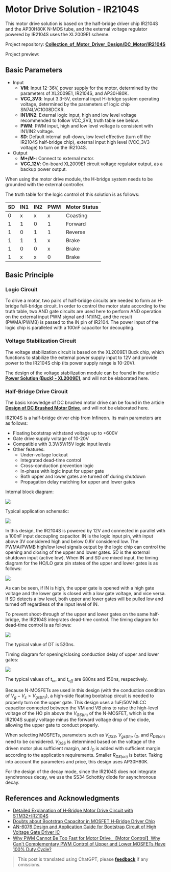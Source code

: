# Motor Drive Solution - IR2104S

This motor drive solution is based on the half-bridge driver chip IR2104S and the AP30H80K N-MOS tube, and the external voltage regulator powered by IR2104S uses the XL2009E1 scheme.

Project repository: [**Collection_of_Motor_Driver_Design/DC_Motor/IR2104S**](https://github.com/linyuxuanlin/Collection_of_Motor_Driver_Design/tree/main/DC_Motor/IR2104S)

Project preview:

<div class="altium-iframe-viewer">
  <div
    class="altium-ecad-viewer"
    data-project-src="https://github.com/linyuxuanlin/Collection_of_Motor_Driver_Design/raw/main/DC_Motor/IR2104S/IR2104S.zip"
  ></div>
</div>

## Basic Parameters

- Input
  - **VM**: Input 12-36V, power supply for the motor, determined by the parameters of XL2009E1, IR2104S, and AP30H80K.
  - **VCC_3V3**: Input 3.3-5V, external input H-bridge system operating voltage, determined by the parameters of logic chip SN74LVC1G08DCKR.
  - **IN1/IN2**: External logic input, high and low level voltage recommended to follow VCC_3V3, truth table see below.
  - **PWM**: PWM input, high and low level voltage is consistent with IN1/IN2 voltage.
  - **SD**: Default internal pull-down, low level effective (turn off the IR2104S half-bridge chip), external input high level (VCC_3V3 voltage) to turn on the IR2104S.
- Output
  - **M+/M-**: Connect to external motor.
  - **VCC_12V**: On-board XL2009E1 circuit voltage regulator output, as a backup power output.

When using the motor drive module, the H-bridge system needs to be grounded with the external controller.

The truth table for the logic control of this solution is as follows:

| SD  | IN1 | IN2 | PWM | Motor Status |
| --- | --- | --- | --- | ----------- |
| 0   | x   | x   | x   | Coasting    |
| 1   | 1   | 0   | 1   | Forward     |
| 1   | 0   | 1   | 1   | Reverse     |
| 1   | 1   | 1   | x   | Brake       |
| 1   | 0   | 0   | x   | Brake       |
| 1   | x   | x   | 0   | Brake       |

## Basic Principle

### Logic Circuit

To drive a motor, two pairs of half-bridge circuits are needed to form an H-bridge full-bridge circuit. In order to control the motor state according to the truth table, two AND gate circuits are used here to perform AND operation on the external input PWM signal and IN1/IN2, and the result (PWMA/PWMB) is passed to the IN pin of IR2104. The power input of the logic chip is paralleled with a 100nF capacitor for decoupling.

### Voltage Stabilization Circuit

The voltage stabilization circuit is based on the XL2009E1 Buck chip, which functions to stabilize the external power supply input to 12V and provide power to the IR2104S chip (its power supply range is 10-20V).

The design of the voltage stabilization module can be found in the article [**Power Solution (Buck) - XL2009E1**](https://wiki-power.com/en/%E7%94%B5%E6%BA%90%E6%96%B9%E6%A1%88%EF%BC%88Buck%EF%BC%89-XL2009E1), and will not be elaborated here.

### Half-Bridge Drive Circuit

The basic knowledge of DC brushed motor drive can be found in the article [**Design of DC Brushed Motor Drive**](https://wiki-power.com/en/%E7%9B%B4%E6%B5%81%E6%9C%89%E5%88%B7%E7%94%B5%E6%9C%BA%E9%A9%B1%E5%8A%A8%E7%9A%84%E8%AE%BE%E8%AE%A1), and will not be elaborated here.

IR2104S is a half-bridge driver chip from Infineon. Its main parameters are as follows:

- Floating bootstrap withstand voltage up to +600V
- Gate drive supply voltage of 10-20V
- Compatible with 3.3V/5V/15V logic input levels
- Other features:
  - Under-voltage lockout
  - Integrated dead-time control
  - Cross-conduction prevention logic
  - In-phase with logic input for upper gate
  - Both upper and lower gates are turned off during shutdown
  - Propagation delay matching for upper and lower gates

Internal block diagram:

![](https://f004.backblazeb2.com/file/wiki-media/img/20220407155726.png)

Typical application schematic:

![](https://f004.backblazeb2.com/file/wiki-media/img/20220407155457.png)

In this design, the IR2104S is powered by 12V and connected in parallel with a 100nF input decoupling capacitor. IN is the logic input pin, with input above 3V considered high and below 0.8V considered low. The PWMA/PWMB high/low level signals output by the logic chip can control the opening and closing of the upper and lower gates. SD is the external shutdown input (active low). When IN and SD are mixed input, the timing diagram for the HO/LO gate pin states of the upper and lower gates is as follows:

![](https://f004.backblazeb2.com/file/wiki-media/img/20220407153203.png)

As can be seen, if IN is high, the upper gate is opened with a high gate voltage and the lower gate is closed with a low gate voltage, and vice versa. If SD detects a low level, both upper and lower gates will be pulled low and turned off regardless of the input level of IN.

To prevent shoot-through of the upper and lower gates on the same half-bridge, the IR2104S integrates dead-time control. The timing diagram for dead-time control is as follows:

![](https://f004.backblazeb2.com/file/wiki-media/img/20220407153300.png)

The typical value of DT is 520ns.

Timing diagram for opening/closing conduction delay of upper and lower gates:

![](https://f004.backblazeb2.com/file/wiki-media/img/20220407153941.png)

The typical values of $t_{on}$ and $t_{off}$ are 680ns and 150ns, respectively.

Because N-MOSFETs are used in this design (with the conduction condition of $V_g-V_s>V_{gs(th)}$), a high-side floating bootstrap circuit is needed to properly turn on the upper gate. This design uses a 1uF/50V MLCC capacitor connected between the VM and VB pins to raise the high-level voltage of the HO pin above the $V_{GS(th)}$ of the N-MOSFET, which is the IR2104S supply voltage minus the forward voltage drop of the diode, allowing the upper gate to conduct properly.

When selecting MOSFETs, parameters such as $V_{DSS}$, $V_{gs(th)}$, $I_D$, and $R_{DS(on)}$ need to be considered. $V_{DSS}$ is determined based on the voltage of the driven motor plus sufficient margin, and $I_D$ is added with sufficient margin according to the application requirements. Smaller $R_{DS(on)}$ is better. Taking into account the parameters and price, this design uses AP30H80K.

For the design of the decay mode, since the IR2104S does not integrate synchronous decay, we use the SS34 Schottky diode for asynchronous decay.

## References and Acknowledgments

- [Detailed Explanation of H-Bridge Motor Drive Circuit with STM32+IR2104S](https://blog.csdn.net/qq_39400113/article/details/108909800)
- [Doubts about Bootstrap Capacitor in MOSFET H-Bridge Driver Chip](https://www.amobbs.com/thread-5716927-1-1.html)
- [AN-6076 Design and Application Guide for Bootstrap Circuit of High Voltage Gate Driver IC](http://file.elecfans.com/web1/M00/0E/2C/pIYBAFocSwiAd48MAA0ls-d5YeY046.pdf)
- [Why PWM Cannot Be Too Fast for Motor Drive\_【Motor Control】Why Can't Complementary PWM Control of Upper and Lower MOSFETs Have 100% Duty Cycle?](https://blog.csdn.net/weixin_39883129/article/details/111642277)

> This post is translated using ChatGPT, please [**feedback**](https://github.com/linyuxuanlin/Wiki_MkDocs/issues/new) if any omissions.